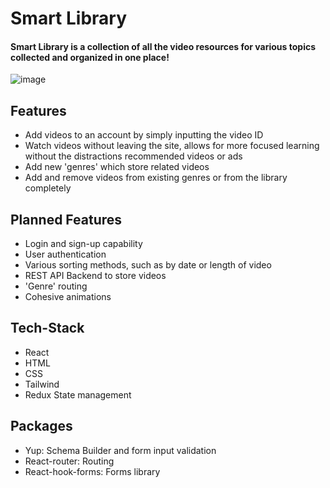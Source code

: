 # Smart Library

#### Smart Library is a collection of all the video resources for various topics collected and organized in one place!
![image](https://user-images.githubusercontent.com/90881175/197916986-3c8f4ee3-8180-4900-8e0b-2110ae0b7ae9.png)



## Features
- Add videos to an account by simply inputting the video ID
- Watch videos without leaving the site, allows for more focused learning without the distractions recommended videos or ads
- Add new 'genres' which store related videos
- Add and remove videos from existing genres or from the library completely

## Planned Features

- Login and sign-up capability
- User authentication
- Various sorting methods, such as by date or length of video
- REST API Backend to store videos
- 'Genre' routing
- Cohesive animations

## Tech-Stack
- React
- HTML
- CSS
- Tailwind
- Redux State management
## Packages
- Yup: Schema Builder and form input validation
- React-router: Routing
- React-hook-forms: Forms library
